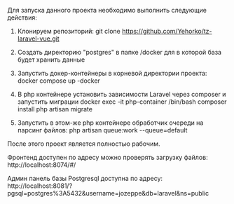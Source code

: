 
Для запуска данного проекта необходимо выполнить следующие действия:
1) Клонируем репозиторий:
	git clone https://github.com/Yehorko/tz-laravel-vue.git
2) Создать директорию "postgres" в папке /docker для в которой база будет хранить данные
	
3) Запустить докер-контейнеры в корневой директории проекта:
    docker compose up -docker
	
4) В php контейнере установить зависимости Laravel через composer и запустить миграции
	docker exec -it php-container /bin/bash
	composer install
	php artisan migrate
5) Запустить в этом-же php контейнере обработчик очереди на парсинг файлов:
   php artisan queue:work --queue=default
   
   
После этого проект является полностью рабочим.

Фронтенд доступен по адресу можно проверять загрузку файлов:
   http://localhost:8074/#/
   
Админ панель базы Postgresql доступна по адресу:
http://localhost:8081/?pgsql=postgres%3A5432&username=jozeppe&db=laravel&ns=public
   
   

